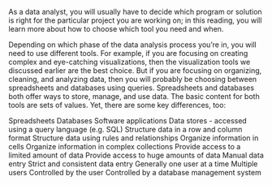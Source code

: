 As a data analyst, you will usually have to decide which program or solution is right for the particular project you are working on; in this reading, you will learn more about how to choose which tool you need and when. 

Depending on which phase of the data analysis process you’re in, you will need to use different tools. For example, if you are focusing on creating complex and eye-catching visualizations, then the visualization tools we discussed earlier are the best choice. But if you are focusing on organizing, cleaning, and analyzing data, then you will probably be choosing between spreadsheets and databases using queries. Spreadsheets and databases both offer ways to store, manage, and use data. The basic content for both tools are sets of values. Yet, there are some key differences, too:

Spreadsheets	                                 Databases 
Software applications 	                       Data stores - accessed using a query language (e.g. SQL)
Structure data in a row and column format   	 Structure data using rules and relationships
Organize information in cells	                 Organize information in complex collections
Provide access to a limited amount of data	   Provide access to huge amounts of data
Manual data entry	                             Strict and consistent data entry
Generally one user at a time	                 Multiple users 
Controlled by the user 	                       Controlled by a database management system

